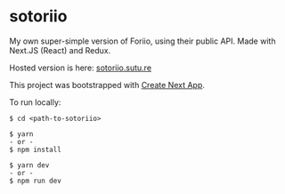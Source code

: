 # sotoriio

My own super-simple version of Foriio, using their public API.
Made with Next.JS (React) and Redux.

Hosted version is here: [sotoriio.sutu.re](https://sotoriio.sutu.re)

This project was bootstrapped with [Create Next App](https://github.com/segmentio/create-next-app).

To run locally:
```
$ cd <path-to-sotoriio>

$ yarn
- or -
$ npm install

$ yarn dev
- or -
$ npm run dev
```
